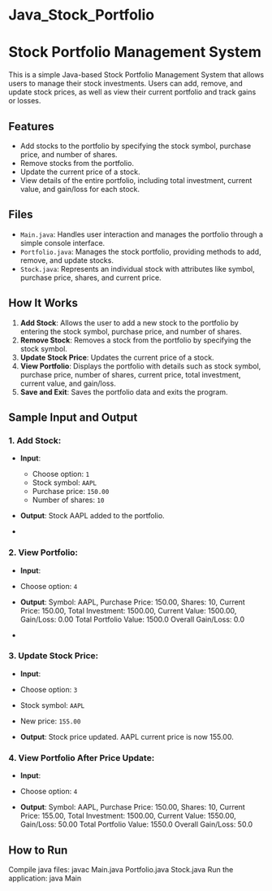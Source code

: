 # Java_Stock_Portfolio

# Stock Portfolio Management System

This is a simple Java-based Stock Portfolio Management System that allows users to manage their stock investments. 
Users can add, remove, and update stock prices, as well as view their current portfolio and track gains or losses.

## Features

- Add stocks to the portfolio by specifying the stock symbol, purchase price, and number of shares.
- Remove stocks from the portfolio.
- Update the current price of a stock.
- View details of the entire portfolio, including total investment, current value, and gain/loss for each stock.

## Files

- `Main.java`: Handles user interaction and manages the portfolio through a simple console interface.
- `Portfolio.java`: Manages the stock portfolio, providing methods to add, remove, and update stocks.
- `Stock.java`: Represents an individual stock with attributes like symbol, purchase price, shares, and current price.

## How It Works

1. **Add Stock**: Allows the user to add a new stock to the portfolio by entering the stock symbol, purchase price, and number of shares.
2. **Remove Stock**: Removes a stock from the portfolio by specifying the stock symbol.
3. **Update Stock Price**: Updates the current price of a stock.
4. **View Portfolio**: Displays the portfolio with details such as stock symbol, purchase price, number of shares, current price, total investment, current value, and gain/loss.
5. **Save and Exit**: Saves the portfolio data and exits the program.

## Sample Input and Output

### 1. Add Stock:
- **Input**:
  - Choose option: `1`
  - Stock symbol: `AAPL`
  - Purchase price: `150.00`
  - Number of shares: `10`

- **Output**: Stock AAPL added to the portfolio.
- 
### 2. View Portfolio:
- **Input**:
- Choose option: `4`

- **Output**: Symbol: AAPL, Purchase Price: 150.00, Shares: 10, Current Price: 150.00, Total Investment: 1500.00, Current Value: 1500.00, Gain/Loss: 0.00 Total Portfolio Value: 1500.0 Overall Gain/Loss: 0.0
- 
### 3. Update Stock Price:
- **Input**:
- Choose option: `3`
- Stock symbol: `AAPL`
- New price: `155.00`

- **Output**: Stock price updated. AAPL current price is now 155.00.


### 4. View Portfolio After Price Update:
- **Input**:
- Choose option: `4`

- **Output**: Symbol: AAPL, Purchase Price: 150.00, Shares: 10, Current Price: 155.00, Total Investment: 1500.00, Current Value: 1550.00, Gain/Loss: 50.00 Total Portfolio Value: 1550.0 Overall Gain/Loss: 50.0



## How to Run

Compile java files: javac Main.java Portfolio.java Stock.java
Run the application: java Main



